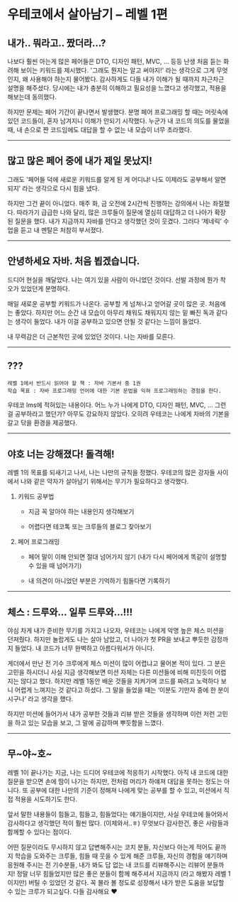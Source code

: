 # 우테코에서 살아남기 – 레벨 1편

## 내가.. 뭐라고.. 짰더라...?

나보다 훨씬 아는게 많은 페어들은 DTO, 디자인 패턴, MVC, ... 등등 난생 처음 듣는 화려해 보이는 키워드를 제시했다. '그래도 뭔지는 알고 써야지!' 라는 생각으로 그게 무엇인지, 왜 사용해야 하는지 물어봤다. 감사하게도 다들 내가 이해가 될 때까지 차근차근 설명을 해주셨다. 당시에는 내가 충분히 이해하고 필요성을 느꼈다고 생각했고, 적용을 해보는데 동의했다.

하지만 문제는 페어 기간이 끝나면서 발생했다. 분명 페어 프로그래밍 할 때는 머릿속에 있던 코드들이, 혼자 남겨지니 이해가 안되기 시작했다. 누군가 내 코드의 의도를 물었을 때, 내 손으로 짠 코드임에도 대답을 할 수 없는 내 모습이 너무 초라했다.

---

## 많고 많은 페어 중에 내가 제일 못났지!

그래도 '페어들 덕에 새로운 키워드를 알게 된 게 어디냐! 나도 이제라도 공부해서 알면 되지’ 라는 생각으로 다시 힘을 냈다.

하지만 그건 끝이 아니었다. 매주 화, 금 오전에 2시간씩 진행하는 강의에서 나는 좌절했다. 따라가기 급급한 나와 달리, 많은 크루들이 질문에 열심히 대답하고 더 나아가 확장된 질문을 했다. 내가 지금까지 자바를 안다고 생각했던 것이 웃겼다. 그러다 ‘제네릭’ 수업을 듣고 내 멘탈은 처참히 부서졌다.

---

## 안녕하세요 자바. 처음 뵙겠습니다.

드디어 현실을 깨달았다. 나는 여기 있을 사람이 아니었던 것이다. 선발 과정에 뭔가 착오가 있었던게 분명하다.

매일 새로운 공부할 키워드가 나온다. 공부할 게 넘쳐나고 얻어갈 곳이 많은 곳. 처음에는 좋았다. 하지만 어느 순간 내 모습이 아무리 채워도 채워지지 않는 밑 빠진 독과 같다는 생각이 들었다. 내가 이걸 공부하고 있으면 안될 것 같다는 느낌이 들었다.

내 무력감은 더 근본적인 곳에 있었던 것이다. 나는 자바를 모른다.

---

## ???

`레벨 1에서 반드시 읽어야 할 책 : 자바 기본서 중 1권`  
`학습 목표 : 자바 프로그래밍 언어에 대한 기본 문법을 익혀 프로그래밍하는 경험을 한다.`

우테코 lms에 적혀있는 내용이다. 어느 누가 나에게 DTO, 디자인 패턴, MVC, ... 그런걸 공부하라고 했던가? 아무도 강요하지 않았다. 오히려 우테코는 나에게 자바의 기본을 갈고 닦을 환경을 제공했다.

---

## 야호 너는 강해졌다! 돌격해!

레벨 1의 목표를 되새기고 나서, 나는 나만의 규칙을 정했다.
우테코의 많은 강자들 사이에서 나와 같은 약자가 살아남기 위해서는 무기가 필요하다고 생각했다.

1. 키워드 공부법

   - 지금 꼭 알아야 하는 내용인지 생각해보기

   - 어렵다면 테코톡 또는 크루들의 블로그 찾아보기

2. 페어 프로그래밍

   - 페어 말이 이해 안되면 절대 넘어가지 않기 (내가 다시 페어에게 똑같이 설명할 수 있을 때 넘어가기)

   - 내 의견이 아니었던 부분은 기억하기 힘들다면 기록하기

---

## 체스 : 드루와... 일루 드루와...!!!

야심 차게 내가 준비한 무기를 가지고 나오자, 우테코는 나에게 악명 높은 체스 미션을 던져줬다. 하지만 놀랍게도 나는 살아 남았고, 더 나아가 첫 PR을 보내고 뿌듯한 감정까지 들었다. 내 코드가 너무 완벽하고 아름다워서가 아니다.

게더에서 만난 전 기수 크루에게 체스 미션이 많이 어렵냐고 물어본 적이 있다. 그 분은 고민을 하시더니 사실 지금 생각해보면 미션 자체는 다른 미션들에 비해 미친듯이 어렵지는 않다고 했다. 하지만 레벨 1동안 배운 것들을 지켜가며 코드를 짜려고 노력하다 보니 어렵게 느껴지는 것 같다고 하셨다. 그 말을 들었을 때는 ‘이분도 기만자 중에 한 분이시구나’ 라고 생각을 했다.

하지만 미션에 들어가서 내가 공부한 것들과 리뷰 받은 것들을 생각하며 이런 저런 고민을 하고 있는 모습을 보고, 그 말에 공감하며 뿌듯함을 느꼈다.

---

## 무~야~호~

레벨 1이 끝나가는 지금, 나는 드디어 우테코에 적응하기 시작했다. 아직 내 코드에 대한 질문을 받으면 손에 땀이 나기는 하지만, 전처럼 머리가 하얘져 대답을 못하는 정도는 아니다. 또 공부에 대한 나만의 기준이 정해져 나에게 맞는 공부를 할 수 있고, 미션에서 직접 적용을 시도하기도 한다.

앞서 말한 내용들이 힘들고, 힘들고, 힘들었다는 얘기들이지만, 사실 우테코에 들어와서 감사하다고 생각했던 적이 훨씬 많다. (이제와서..ㅎ) 무엇보다 감사한건, 좋은 사람들과 함께할 수 있다는 점이다.

어떤 질문이라도 무시하지 않고 답변해주시는 코치 분들, 자신보다 아는게 적어도 끝까지 학습을 도와주는 크루들, 힘들 때 웃을 수 있게 해준 크루들, 자신의 경험을 얘기하며 응원해 주시는 전 기수분들, 내가 봐도 답 없는 내 코드를 리뷰해주시는 리뷰어 분들까지! 정말 너무 힘들었지만 많은 좋은 분들이 함께 해주셔서 지금까지 (라고 해봤자 레벨 1이지만) 버틸 수 있었던 것 같다. 꼭 몰라 볼 정도로 성장해서 내가 받은 도움을 보답할 수 있는 크루가 되고싶다. 다들 감사해요 ❤️
